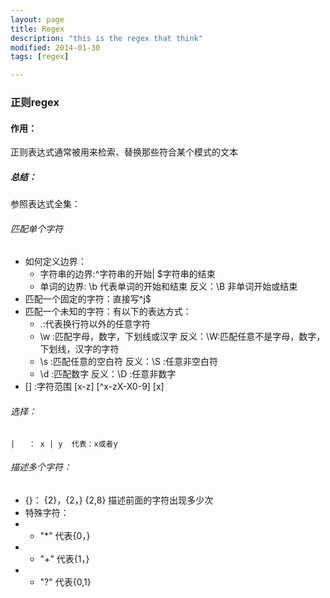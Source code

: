```yaml
---
layout: page
title: Regex
description: "this is the regex that think"
modified: 2014-01-30
tags: [regex]

---
```

### 正则regex
#### 作用： 
正则表达式通常被用来检索、替换那些符合某个模式的文本
##### 总结：
参照表达式全集：
###### 匹配单个字符
*	如何定义边界：
    *	字符串的边界:^字符串的开始| $字符串的结束
    *	单词的边界:	\b 代表单词的开始和结束           反义：\B 非单词开始或结束
*	匹配一个固定的字符：直接写^j$
*	匹配一个未知的字符：有以下的表达方式：
	*	.:代表换行符以外的任意字符                   
    *	\w :匹配字母，数字，下划线或汉字 反义：\W:匹配任意不是字母，数字，下划线，汉字的字符
    *	\s  :匹配任意的空白符  反义：\S :任意非空白符
    * 	\d  :匹配数字    反义：\D :任意非数字
* 	[]    :字符范围        [x-z]  [^x-zX-X0-9] [x]
###### 选择：
	|   ： x | y  代表：x或者y    
###### 描述多个字符：
*	{}： {2}，{2，}  {2,8}  描述前面的字符出现多少次
*	特殊字符： 
*	*	"*"  代表{0，}
*	*	"+"  代表{1，}
*	*	"?"  代表{0,1}
